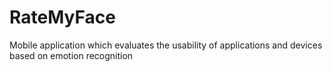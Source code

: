 RateMyFace
==========

Mobile application which evaluates the usability of applications and devices based on emotion recognition
